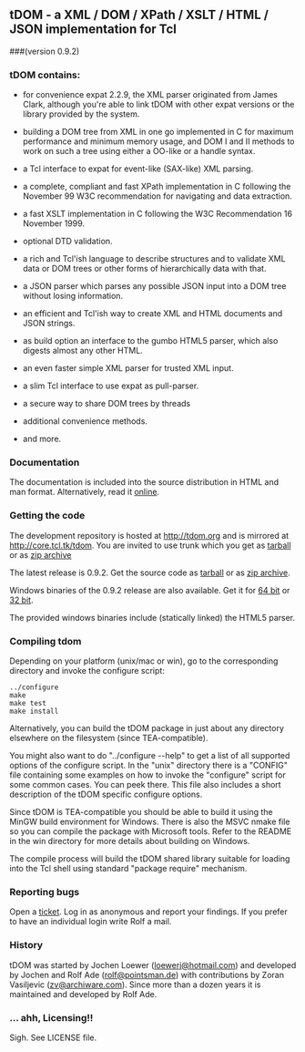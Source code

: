 
## tDOM - a XML / DOM / XPath / XSLT / HTML / JSON implementation for Tcl
###(version 0.9.2)

### tDOM contains:

   *  for convenience expat 2.2.9, the XML parser originated from
      James Clark, although you're able to link tDOM with other
      expat versions or the library provided by the system.

   *  building a DOM tree from XML in one go implemented in C for
      maximum performance and minimum memory usage, and DOM I and II
      methods to work on such a tree using either a OO-like or a
      handle syntax.

   *  a Tcl interface to expat for event-like (SAX-like) XML parsing.

   *  a complete, compliant and fast XPath implementation in C
      following the November 99 W3C recommendation for navigating and
      data extraction.

   *  a fast XSLT implementation in C following the W3C Recommendation
      16 November 1999.
   
   *  optional DTD validation.

   *  a rich and Tcl'ish language to describe structures and to
      validate XML data or DOM trees or other forms of hierarchically
      data with that.
   
   *  a JSON parser which parses any possible JSON input into a DOM
      tree without losing information.

   *  an efficient and Tcl'ish way to create XML and HTML documents
      and JSON strings.

   *  as build option an interface to the gumbo HTML5 parser, which
      also digests almost any other HTML.

   *  an even faster simple XML parser for trusted XML input.

   *  a slim Tcl interface to use expat as pull-parser.

   *  a secure way to share DOM trees by threads

   *  additional convenience methods.

   *  and more.


### Documentation

The documentation is included into the source distribution in HTML and
man format. Alternatively, read it
[online](http://tdom.org/index.html/doc/trunk/doc/index.html).


### Getting the code

The development repository is hosted at <http://tdom.org> and is
mirrored at <http://core.tcl.tk/tdom>. You are invited to use trunk
which you get as
[tarball](http://tdom.org/index.html/tarball/trunk/tdom-trunk.tar.gz)
or as [zip archive](http://tdom.org/index.html/zip/trunk/tdom-trunk.zip)

The latest release is 0.9.2. Get the source code as
[tarball](http://tdom.org/downloads/tdom-0.9.2-src.tgz) or
as [zip archive](http://tdom.org/downloads/tdom-0.9.2-src.zip).

Windows binaries of the 0.9.2 release are also available. Get it for
[64 bit](http://tdom.org/downloads/tdom-0.9.2-windows-x64.zip) or [32
bit](http://tdom.org/downloads/tdom-0.9.2-windows-x86.zip).

The provided windows binaries include (statically linked) the
HTML5 parser.


### Compiling tdom

Depending on your platform (unix/mac or win), go to the
corresponding directory and invoke the configure script:

    ../configure
    make 
    make test
    make install

Alternatively, you can build the tDOM package in just about any
directory elsewhere on the filesystem (since TEA-compatible).

You might also want to do "../configure --help" to get a list of
all supported options of the configure script. In the "unix"
directory there is a "CONFIG" file containing some examples on how
to invoke the "configure" script for some common cases. You can
peek there. This file also includes a short description of the
tDOM specific configure options.

Since tDOM is TEA-compatible you should be able to build it using
the MinGW build environment for Windows. There is also the MSVC
nmake file so you can compile the package with Microsoft tools.
Refer to the README in the win directory for more details about
building on Windows.

The compile process will build the tDOM shared library suitable for
loading into the Tcl shell using standard "package require" mechanism.


### Reporting bugs

Open a [ticket](http://tdom.org/index.html/ticket). Log in as
anonymous and report your findings. If you prefer to have an
individual login write Rolf a mail.


### History

tDOM was started by Jochen Loewer (loewerj@hotmail.com) and
developed by Jochen and Rolf Ade (rolf@pointsman.de) with
contributions by Zoran Vasiljevic (zv@archiware.com). Since more
than a dozen years it is maintained and developed by Rolf Ade.


### ... ahh, Licensing!!

Sigh. See LICENSE file.
